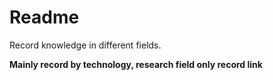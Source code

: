 # Readme

Record knowledge in different fields.

**Mainly record by technology, research field only record link**
